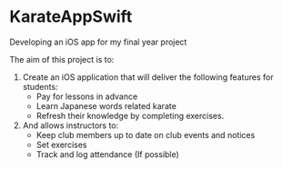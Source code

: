 # KarateAppSwift
Developing an iOS app for my final year project

The aim of this project is to:

1. Create an iOS application that will deliver the following features for students:
    -	Pay for lessons in advance
    -	Learn Japanese words related karate
    -	Refresh their knowledge by completing exercises.
2. And allows instructors to: <br>
    -	Keep club members up to date on club events and notices
    -	Set exercises
    -	Track and log attendance  (If possible)
